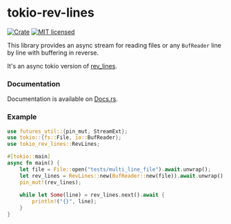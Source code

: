 # tokio-rev-lines

[![Crate](https://img.shields.io/crates/v/tokio-rev-lines.svg)](https://crates.io/crates/tokio-rev-lines)
[![MIT licensed](https://img.shields.io/badge/license-MIT-blue.svg)](./LICENSE)

This library provides an async stream for reading files or any `BufReader` line by line with buffering in reverse.

It's an async tokio version of [rev_lines](https://github.com/mjc-gh/rev_lines).

### Documentation

Documentation is available on [Docs.rs](https://docs.rs/tokio-rev-lines).

### Example

```rust
use futures_util::{pin_mut, StreamExt};
use tokio::{fs::File, io::BufReader};
use tokio_rev_lines::RevLines;

#[tokio::main]
async fn main() {
    let file = File::open("tests/multi_line_file").await.unwrap();
    let rev_lines = RevLines::new(BufReader::new(file)).await.unwrap();
    pin_mut!(rev_lines);
    
    while let Some(line) = rev_lines.next().await {
        println!("{}", line);
    }
}
```